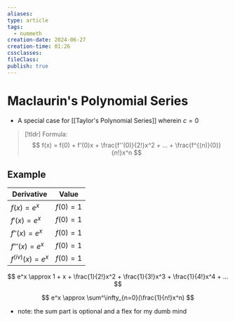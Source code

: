 ```yaml
---
aliases: 
type: article
tags:
  - nummeth
creation-date: 2024-06-27
creation-time: 01:26
cssclasses: 
fileClass: 
publish: true
---
```

# Maclaurin's Polynomial Series
- A special case for [[Taylor's Polynomial Series]] wherein $c = 0$

> [!tldr]  Formula:
> $$
> f(x) = f(0) + f'(0)x + \frac{f''(0)}{2!}x^2 + ... + \frac{f^{(n)}(0)}{n!}x^n
> $$

## Example

| Derivative   | Value      |
| ------------ | ---------- |
| $f(x) = e^x$ | $f(0) = 1$ |
| $f'(x) = e^x$ | $f(0) = 1$ |
| $f''(x) = e^x$ | $f(0) = 1$ |
| $f'''(x) = e^x$ | $f(0) = 1$ |
| $f^{(iv)}(x) = e^x$ | $f(0) = 1$ |

$$
e^x \approx 1 + x + \frac{1}{2!}x^2 + \frac{1}{3!}x^3 + \frac{1}{4!}x^4 + ...
$$

$$
e^x \approx \sum^\infty_{n=0}(\frac{1}{n!}x^n)
$$
- note: the sum part is optional and a flex for my dumb mind
